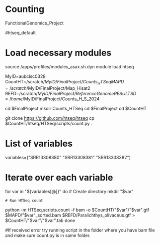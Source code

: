 # Counting
FunctionalGenomics_Project

#htseq_default

# Load necessary modules
source /apps/profiles/modules_asax.sh.dyn
module load htseq

MyID=aubclsc0328
CountHT=/scratch/$MyID/FinalProject/Counts_HTSeq
MAPD=/scratch/$MyID/FinalProject/Map_Hisat2
REFD=/scratch/$MyID/FinalProject/ReferenceGenome
RESULTSD=/home/$MyID/FinalProject/Counts_H_S_2024      

cd $FinalProject
mkdir Counts_HTSeq
cd $FinalProject
cd $CountHT

git clone https://github.com/htseq/htseq
cp $CountHT/htseq/HTSeq/scripts/count.py .

# List of variables
variables=("SRR13308380" "SRR13308381" "SRR13308382")

# Iterate over each variable
for var in "${variables[@]}"
do
    # Create directory
    mkdir "$var"
    
    # Run HTSeq count
python -m HTSeq.scripts.count -f bam -o $CountHT/"$var"/"$var".gtf $MAPD/"$var"_sorted.bam $REFD/Paralichthys_olivaceus.gtf > $CountHT/"$var"/"$var".tab
done


#If received error try running script in the folder where you have bam file and make sure count.py is in same folder.

